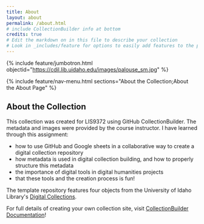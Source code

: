 ```yaml
---
title: About
layout: about
permalink: /about.html
# include CollectionBuilder info at bottom
credits: true
# Edit the markdown on in this file to describe your collection
# Look in _includes/feature for options to easily add features to the page
---
```


{% include feature/jumbotron.html objectid="https://cdil.lib.uidaho.edu/images/palouse_sm.jpg" %}

{% include feature/nav-menu.html sections="About the Collection;About the About Page" %}

## About the Collection

This collection was created for LIS9372 using GitHub CollectionBuilder. The metadata and images were provided by the course instructor. I have learned through this assignment: 

- how to use GitHub and Google sheets in a collaborative way to create a digital collection repository
- how metadata is used in digital collection building, and how to properly structure this metadata
- the importance of digital tools in digital humanities projects
- that these tools and the creation process is fun!

The template repository features four objects from the University of Idaho Library's [Digital Collections](https://www.lib.uidaho.edu/digital). 

For full details of creating your own collection site, visit [CollectionBuilder Documentation](https://collectionbuilder.github.io/cb-docs/)!

 
